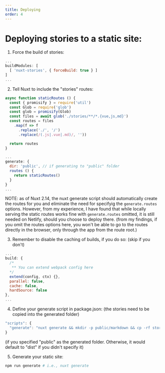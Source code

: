 ```yaml
---
title: Deploying
order: 4
---
```


# Deploying stories to a static site:

1. Force the build of stories:

```js
...
buildModules: [
  [ 'nuxt-stories', { forceBuild: true } ]
]
...
```

2. Tell Nuxt to include the "stories" routes: 

```js
async function staticRoutes () {
  const { promisify } = require('util')
  const Glob = require('glob')
  const glob = promisify(Glob)
  const files = await glob('./stories/**/*.{vue,js,md}')
  const routes = files
    .map(f => f
      .replace('./', '/')
      .replace(/(.js|.vue|.md)/, ''))

  return routes
}

...
generate: {
  dir: 'public', // if generating to "public" folder
  routes () { 
    return staticRoutes()
  }
}
...
```

NOTE: as of Nuxt 2.14, the nuxt generate script should automatically create the routes for you and eliminate the need for specifyig the `generate.routes` options. However, from my experience, I have found that while locally serving the static routes works fine with `generate.routes` omitted, it is still needed on Netlify, should you choose to deploy there. (from my findings, if you omit the routes options here, you won't be able to go to the routes directly in the browser, only through the app from the route root.)

3. Remember to disable the caching of builds, if you do so: (skip if you don't)

```js
...
build: {
  /*
   ** You can extend webpack config here
  */
  extend(config, ctx) {},
  parallel: false,
  cache: false,
  hardSource: false
},
...
```
4. Define your generate script in package.json: (the stories need to be copied into the generated folder)

```js
"scripts": {
  "generate": "nuxt generate && mkdir -p public/markdown && cp -rf stories/* public/markdown",
}
```

(if you specified "public" as the generated folder. Otherwise, it would default to "dist" if you didn't specify it)


5. Generate your static site:
```bash
npm run generate # i.e., nuxt generate
```
